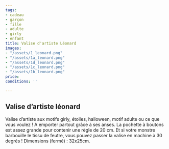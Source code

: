 ```yaml
---
tags:
- cadeau
- garçon
- fille
- adulte
- girly
- enfant
title: Valise d'artiste Léonard
images:
- "/assets/1_leonard.png"
- "/assets/1a_leonard.png"
- "/assets/1d_leonard.png"
- "/assets/1c_leonard.png"
- "/assets/1b_leonard.png"
price: 
conditions: ''

---
```

## Valise d’artiste léonard

Valise d’artiste aux motifs girly, étoiles, halloween, motif adulte ou ce que vous voulez ! A emporter partout grâce à ses anses. La pochette à boutons est assez grande pour contenir une règle de 20 cm. Et si votre monstre barbouille le tissu de feutre, vous pouvez passer la valise en machine à 30 degrés ! Dimensions (fermé) : 32x25cm.